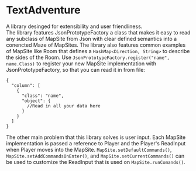 # TextAdventure

A library desinged for extensibility and user friendliness.<br>
The library features JsonPrototypeFactory a class that makes it easy to read any subclass of 
MapSite from Json with clear defined semantics into a conencted Maze of MapSites. The library also features
common examples of MapSite like Room that defines a `HashMap<Direction, String>` to describe the sides of the Room.
Use `JsonPrototypeFactory.register("name", name.Class)` to register your new MapSite implementation with JsonPrototypeFactory,
so that you can read it in from file:

    {
      "column": [
        {
          "class": "name",
          "object": {
            //Read in all your data here
          }
        }
      ]
    }

The other main problem that this library solves is user input. Each MapSite implementation is passed a reference to Player and the Player's ReadInput when Player moves 
into the MapSite. 
`MapSite.setDefaultCommands()`, `MapSite.setAddCommandsOnEnter()`, and `MapSite.setCurrentCommands()` can be used to customize the ReadInput that is used on `MapSite.runComands()`.
